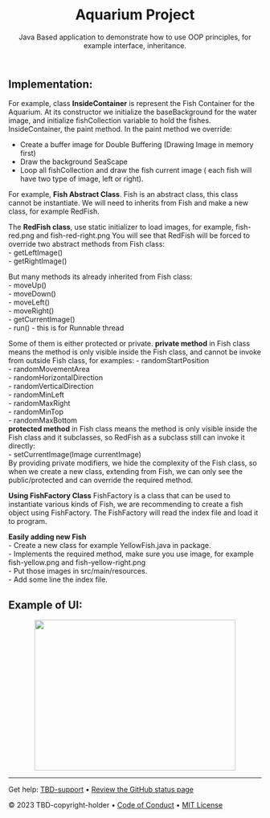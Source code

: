 <header>

<!--
  <<< Author notes: Course header >>>
  Read <https://skills.github.com/quickstart> for more information about how to build courses using this template.
  Include a 1280×640 image, course name in sentence case, and a concise description in emphasis.
  In your repository settings: enable template repository, add your 1280×640 social image, auto delete head branches.
  Next to "About", add description & tags; disable releases, packages, & environments.
  Add your open source license, GitHub uses the MIT license.
-->

# Aquarium Project

Java Based application to demonstrate how to use OOP principles, for example interface, inheritance.

</header>

<!--
  <<< Author notes: Step 1 >>>
  Choose 3-5 steps for your course.
  The first step is always the hardest, so pick something easy!
  Link to docs.github.com for further explanations.
  Encourage users to open new tabs for steps!
  TBD-step-1-notes.
-->

## Implementation:
<!--
_Welcome to "TBD-course-name"! :wave:_

TBD-step-1-information

**What is _TBD-term-1_**: TBD-definition-1

### :keyboard: Activity: TBD-step-1-name
-->
For example, class <b>InsideContainer</b> is represent the Fish Container for the Aquarium. At its constructor we initialize the baseBackground for the water image, and initialize fishCollection variable to hold the fishes. <br />
InsideContainer, the paint method. In the paint method we override:
- Create a buffer image for Double Buffering (Drawing Image in memory first)
- Draw the background SeaScape
- Loop all fishCollection and draw the fish current image ( each fish will have two type of image, left or right).<br />
<p>For example, <b>Fish Abstract Class</b>. Fish is an abstract class, this class cannot be instantiate. We will need to inherits from Fish and make a new class, for example RedFish.
<p>The <b>RedFish class</b>, use static initializer to load images, for example, fish-red.png and fish-red-right.png You will see that RedFish will be forced to override two abstract methods from Fish class:<br />
- getLeftImage()<br />
- getRightImage()<br />
<p>But many methods its already inherited from Fish class:<br />
- moveUp()<br />
- moveDown()<br />
- moveLeft()<br />
- moveRight()<br />
- getCurrentImage()<br />
- run() - this is for Runnable thread
<p>Some of them is either protected or private.
<b>private method</b> in Fish class means the method is only visible inside the Fish class, and cannot be invoke from outside Fish class, for examples:
- randomStartPosition<br />
- randomMovementArea<br />
- randomHorizontalDirection<br />
- randomVerticalDirection<br />
- randomMinLeft<br />
- randomMaxRight<br />
- randomMinTop<br />
- randomMaxBottom<br />
<b>protected method</b> in Fish class means the method is only visible inside the Fish class and it subclasses, so RedFish as a subclass still can invoke it directly:<br />
- setCurrentImage(Image currentImage)<br /> By providing private modifiers, we hide the complexity of the Fish class, so when we create a new class, extending from Fish, we can only see the public/protected and can override the required method.
<p><b>Using FishFactory Class</b>
FishFactory is a class that can be used to instantiate various kinds of Fish, we are recommending to create a fish object using FishFactory.
The FishFactory will read the index file and load it to program.
<p><b>Easily adding new Fish</b><br />
- Create a new class for example YellowFish.java in package.<br />
- Implements the required method, make sure you use image, for example fish-yellow.png and fish-yellow-right.png<br />
- Put those images in src/main/resources.<br />
- Add some line the index file.<br />

## Example of UI:
<p align="center"><img align="center" src="" height="300" width="400" /></p>

<footer>

<!--
  <<< Author notes: Footer >>>
  Add a link to get support, GitHub status page, code of conduct, license link.
-->

---

Get help: [TBD-support](TBD-support-link) &bull; [Review the GitHub status page](https://www.githubstatus.com/)

&copy; 2023 TBD-copyright-holder &bull; [Code of Conduct](https://www.contributor-covenant.org/version/2/1/code_of_conduct/code_of_conduct.md) &bull; [MIT License](https://gh.io/mit)

</footer>
